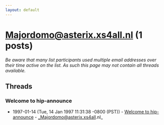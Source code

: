 ```yaml
---
layout: default
---
```


# Majordomo@asterix.xs4all.nl (1 posts)

_Be aware that many list participants used multiple email addresses over their time active on the list. As such this page may not contain all threads available._

## Threads

### Welcome to hip-announce
+ 1997-01-14 (Tue, 14 Jan 1997 11:31:38 -0800 (PST)) - [Welcome to hip-announce](/archive/1997/01/9514a86286676681797073c7eebe8f8c9272384a8d578cda178d9ecf54a2ae59) - _Majordomo@asterix.xs4all.nl_

